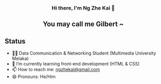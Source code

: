 ### <p align = "center"> Hi there, I'm Ng Zhe Kai 👋 </p>
##  <p align = "center">You may call me Gilbert ~</p>


## Status
- 🙍‍♂️ Data Communication & Networking Student (Multimedia University Melaka)
- 🌱 I’m currently learning front-end development (HTML & CSS)
- 📫 How to reach me: ngzhekai@gmail.com
- 😄 Pronouns: He/Him


<!--
**ngzhekai/ngzhekai** is a ✨ _special_ ✨ repository because its `README.md` (this file) appears on your GitHub profile.

Here are some ideas to get you started:

- 🔭 I’m currently working on ...
- 🌱 I’m currently learning ...
- 👯 I’m looking to collaborate on ...
- 🤔 I’m looking for help with ...
- 💬 Ask me about ...
- 📫 How to reach me: ...
- 😄 Pronouns: ...
- ⚡ Fun fact: ...
-->
